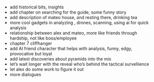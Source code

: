 - add historical bits, insights
- add chapter on searching for the guide, some funny story
- add description of mateo house, and resting there, drinking tea
- more cool gadgets in analyzing , drones, scanning, using ai for quick analysis
- relationship between alex and mateo, more like friends through hardship, not like boss/employee
- chapter 7 cliffhanger 
- add AI friend character that helps with analysis, funny, edgy, provocative but loyal
- add latest discoveries about pyramids into the mix
- let’s wait longer with the reveal who’s behind the tactical survellience
- let alex do some work to figure it out
- more dialogues 
